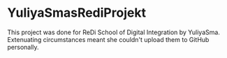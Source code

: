 # YuliyaSmasRediProjekt
This project was done for ReDi School of Digital Integration by YuliyaSma. Extenuating circumstances meant she couldn't upload them to GitHub personally.
